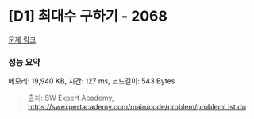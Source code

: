 # [D1] 최대수 구하기 - 2068 

[문제 링크](https://swexpertacademy.com/main/code/problem/problemDetail.do?contestProbId=AV5QQhbqA4QDFAUq) 

### 성능 요약

메모리: 19,940 KB, 시간: 127 ms, 코드길이: 543 Bytes



> 출처: SW Expert Academy, https://swexpertacademy.com/main/code/problem/problemList.do